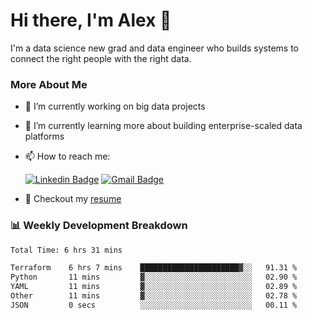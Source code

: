 # Hi there, I'm Alex  👋

I'm a data science new grad and data engineer who builds systems to connect the right people with the right data. 

### More About Me

- 🔭 I’m currently working on big data projects
- 🌱 I’m currently learning more about building enterprise-scaled data platforms
- 📫 How to reach me:

  [![Linkedin Badge](https://img.shields.io/badge/LinkedIn-0077B5?style=for-the-badge&logo=linkedin&logoColor=white)](https://www.linkedin.com/in/alex-chen-112523chen/) [![Gmail Badge](https://img.shields.io/badge/Gmail-D14836?style=for-the-badge&logo=gmail&logoColor=white)](mailto:itsalexchen@gmail.com)
- 📝 Checkout my [resume](https://itsalexchen.vercel.app/AlexChenResume.pdf)



### 📊 Weekly Development Breakdown
<!--START_SECTION:waka-->

```txt
Total Time: 6 hrs 31 mins

Terraform    6 hrs 7 mins    ██████████████████████▓░░   91.31 %
Python       11 mins         ▓░░░░░░░░░░░░░░░░░░░░░░░░   02.90 %
YAML         11 mins         ▓░░░░░░░░░░░░░░░░░░░░░░░░   02.89 %
Other        11 mins         ▓░░░░░░░░░░░░░░░░░░░░░░░░   02.78 %
JSON         0 secs          ░░░░░░░░░░░░░░░░░░░░░░░░░   00.11 %
```

<!--END_SECTION:waka-->

